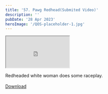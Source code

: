 ```yaml
---
title: '57. Pawg Redhead(Submited Video)'
description: ''
pubDate: '28 Apr 2023'
heroImage: '/QOS-placeholder-1.jpg'
---
```

<iframe src="https://drive.google.com/file/d/17WwxgA2SL09rjU74-WE8JvvpA-7b3_JS/preview" width="200" height="100" allow="autoplay" allowfullscreen="allowfullscreen"></iframe>

Redheaded white woman does some raceplay.
<br>
<br>
<a class="read_more" href="https://drive.google.com/file/d/17WwxgA2SL09rjU74-WE8JvvpA-7b3_JS/view?usp=sharing">Download</a>